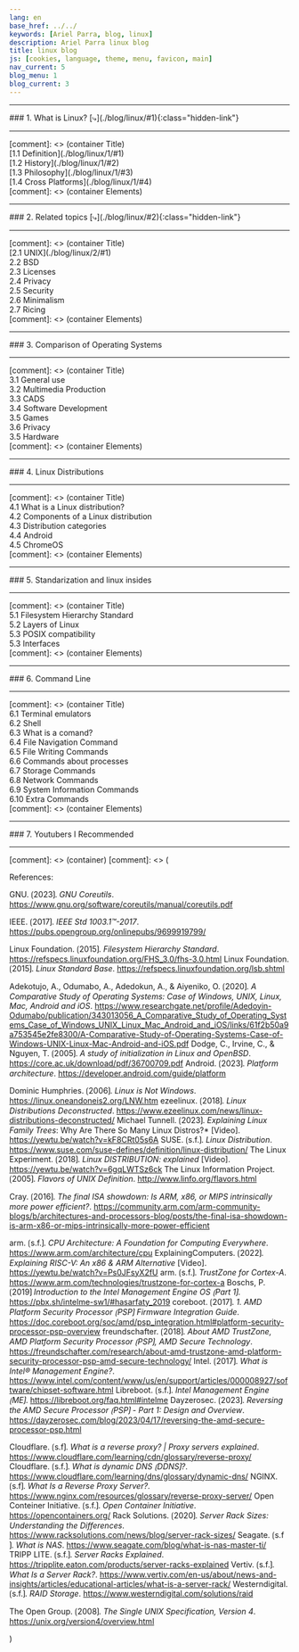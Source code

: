 ```yaml
---
lang: en
base_href: ../../
keywords: [Ariel Parra, blog, linux]
description: Ariel Parra linux blog
title: linux blog
js: [cookies, language, theme, menu, favicon, main] 
nav_current: 5
blog_menu: 1
blog_current: 3
---
```

  <div class="container">
    <div class="card" id="#1">
      <hr>
      <div class="center">     
        ### 1. What is Linux?
        [⤷](./blog/linux/#1){:class="hidden-link"}
      </div>
      <hr>
    </div>
  </div>[comment]: <> (container Title)

  <div class="container">
    <div class="card">
      <div class="center">
        [1.1 Definition](./blog/linux/1/#1)  
      </div>
    </div>
    <div class="card">
      <div class="center">
        [1.2 History](./blog/linux/1/#2)  
      </div>
    </div>
    <div class="card">
      <div class="center">
        [1.3 Philosophy](./blog/linux/1/#3)  
      </div>
    </div>
    <div class="card">
      <div class="center">
        [1.4 Cross Platforms](./blog/linux/1/#4)  
      </div>
    </div>
  </div>[comment]: <> (container Elements)

  <div class="container">
    <div class="card" id="#2">
      <hr>
      <div class="center">     
        ### 2. Related topics
        [⤷](./blog/linux/#2){:class="hidden-link"}
      </div>
      <hr>
    </div>
  </div>[comment]: <> (container Title)

  <div class="container">
    <div class="card">
      <div class="center">
        [2.1 UNIX](./blog/linux/2/#1)
      </div>
    </div>
    <div class="card">
      <div class="center">2.2 BSD</div>
    </div>
    <div class="card">
      <div class="center">2.3 Licenses</div>
    </div>
    <div class="card">
      <div class="center">2.4 Privacy</div>
    </div>
    <div class="card">
      <div class="center">2.5 Security</div>
    </div>
    <div class="card">
      <div class="center">2.6 Minimalism</div>
    </div>
    <div class="card">
      <div class="center">2.7 Ricing</div>
    </div>
  </div>[comment]: <> (container Elements)

  <div class="container">
    <div class="card">
      <hr>
      <div class="center">     
        ### 3. Comparison of Operating Systems
      </div>
      <hr>
    </div>
  </div>[comment]: <> (container Title)

  <div class="container">
    <div class="card">
      <div class="center">3.1 General use</div>
    </div>
    <div class="card">
      <div class="center">3.2 Multimedia Production</div>
    </div>
    <div class="card">
      <div class="center">3.3 CADS</div>
    </div>
    <div class="card">
      <div class="center">3.4 Software Development</div>
    </div>
    <div class="card">
      <div class="center">3.5 Games</div>
    </div>
    <div class="card">
      <div class="center">3.6 Privacy</div>
    </div>
    <div class="card">
      <div class="center">3.5 Hardware</div>
    </div>
    
  </div>[comment]: <> (container Elements)

  <div class="container">
    <div class="card">
      <hr>
        <div class="center">     
            ### 4. Linux Distributions
        </div>
      <hr>
    </div>
  </div>[comment]: <> (container Title)

  <div class="container">
    <div class="card">
      <div class="center">4.1 What is a Linux distribution?</div>
    </div>
    <div class="card">
      <div class="center">4.2 Components of a Linux distribution</div>
    </div>
    <div class="card">
      <div class="center">4.3 Distribution categories</div>
    </div>
    <div class="card">
      <div class="center">4.4 Android</div>
    </div>
    <div class="card">
      <div class="center">4.5 ChromeOS</div>
    </div>
  </div>[comment]: <> (container Elements)

  <div class="container">
    <div class="card">
      <hr>
      <div class="center">      
        ### 5. Standarization and linux insides
      </div>
      <hr>
    </div>
  </div>[comment]: <> (container Title)

  <div class="container">
    <div class="card">
      <div class="center">5.1 Filesystem Hierarchy Standard</div>
    </div>
    <div class="card">
      <div class="center">5.2 Layers of Linux</div>
    </div>
    <div class="card">
      <div class="center">5.3 POSIX compatibility</div>
    </div>
    <div class="card">
      <div class="center">5.3 Interfaces</div>
    </div>
  </div>[comment]: <> (container Elements)

  <div class="container">
    <div class="card">
      <hr>  
      <div class="center">        
        ### 6. Command Line
      </div>
      <hr>
    </div>
  </div>[comment]: <> (container Title)

  <div class="container">
    <div class="card">
      <div class="center">6.1 Terminal emulators</div>
    </div>
    <div class="card">
      <div class="center">6.2 Shell</div>
    </div>
    <div class="card">
      <div class="center">6.3 What is a comand?</div>
    </div>
    <div class="card">
      <div class="center">6.4 File Navigation Command</div>
    </div>
    <div class="card">
      <div class="center">6.5 File Writing Commands</div>
    </div>
    <div class="card">
      <div class="center">6.6 Commands about processes</div>
    </div>
    <div class="card">
      <div class="center">6.7 Storage Commands</div>
    </div>
    <div class="card">
      <div class="center">6.8 Network Commands</div>
    </div>
    <div class="card">
      <div class="center">6.9 System Information Commands</div>
    </div>
    <div class="card">
      <div class="center">6.10 Extra Commands</div>
    </div>
  </div>[comment]: <> (container Elements)

  <div class="container">
    <div class="card">
      <hr>
      <div class="center">          
        ### 7. Youtubers I Recommended
      </div>
      <hr>
    </div>
  </div>[comment]: <> (container)
[comment]: <> (

References:


GNU. ⟮2023⟯. *GNU Coreutils*. https://www.gnu.org/software/coreutils/manual/coreutils.pdf

IEEE. ⟮2017⟯. *IEEE Std 1003.1™-2017*. https://pubs.opengroup.org/onlinepubs/9699919799/

Linux Foundation. ⟮2015⟯. *Filesystem Hierarchy Standard*. https://refspecs.linuxfoundation.org/FHS_3.0/fhs-3.0.html
Linux Foundation. ⟮2015⟯. *Linux Standard Base*. https://refspecs.linuxfoundation.org/lsb.shtml

Adekotujo, A., Odumabo, A., Adedokun, A., & Aiyeniko, O. ⟮2020⟯. *A Comparative Study of Operating Systems: Case of Windows, UNIX, Linux, Mac, Android and iOS*. https://www.researchgate.net/profile/Adedoyin-Odumabo/publication/343013056_A_Comparative_Study_of_Operating_Systems_Case_of_Windows_UNIX_Linux_Mac_Android_and_iOS/links/61f2b50a9a753545e2fe8300/A-Comparative-Study-of-Operating-Systems-Case-of-Windows-UNIX-Linux-Mac-Android-and-iOS.pdf
Dodge, C., Irvine, C., & Nguyen, T. ⟮2005⟯. *A study of initialization in Linux and OpenBSD*. https://core.ac.uk/download/pdf/36700709.pdf
Android. ⟮2023⟯. *Platform architecture*. https://developer.android.com/guide/platform


Dominic Humphries. ⟮2006⟯. *Linux is Not Windows*. https://linux.oneandoneis2.org/LNW.htm
ezeelinux. ⟮2018⟯. *Linux Distributions Deconstructed*. https://www.ezeelinux.com/news/linux-distributions-deconstructed/
Michael Tunnell. ⟮2023⟯. *Explaining Linux Family Trees*: Why Are There So Many Linux Distros?* [Video]. https://yewtu.be/watch?v=kF8CRt05s6A
SUSE. ⟮s.f.⟯. *Linux Distribution*. https://www.suse.com/suse-defines/definition/linux-distribution/
The Linux Experiment. ⟮2018⟯. *Linux DISTRIBUTION: explained* [Video]. https://yewtu.be/watch?v=6gqLWTSz6ck
The Linux Information Project. ⟮2005⟯. *Flavors of UNIX Definition*. http://www.linfo.org/flavors.html


Cray. ⟮2016⟯. *The final ISA showdown: Is ARM, x86, or MIPS intrinsically more power efficient?*. https://community.arm.com/arm-community-blogs/b/architectures-and-processors-blog/posts/the-final-isa-showdown-is-arm-x86-or-mips-intrinsically-more-power-efficient

arm. ⟮s.f.⟯. *CPU Architecture: A Foundation for Computing Everywhere*. https://www.arm.com/architecture/cpu
ExplainingComputers. ⟮2022⟯. *Explaining RISC-V: An x86 & ARM Alternative* [Video]. https://yewtu.be/watch?v=Ps0JFsyX2fU
arm. ⟮s.f.⟯. *TrustZone for Cortex-A*. https://www.arm.com/technologies/trustzone-for-cortex-a
Boschs, P. ⟮2019⟯ *Introduction to the Intel Management Engine OS ⟮Part 1⟯*. https://pbx.sh/intelme-sw1/#hasarfaty_2019
coreboot. ⟮2017⟯. *1. AMD Platform Security Processor ⟮PSP⟯ Firmware Integration Guide*. https://doc.coreboot.org/soc/amd/psp_integration.html#platform-security-processor-psp-overview
freundschafter. ⟮2018⟯. *About AMD TrustZone, AMD Platform Security Processor ⟮PSP⟯, AMD Secure Technology*. https://freundschafter.com/research/about-amd-trustzone-amd-platform-security-processor-psp-amd-secure-technology/
Intel. ⟮2017⟯. *What is Intel® Management Engine?*. https://www.intel.com/content/www/us/en/support/articles/000008927/software/chipset-software.html
Libreboot. ⟮s.f.⟯. *Intel Management Engine ⟮ME⟯*. https://libreboot.org/faq.html#intelme
Dayzerosec. ⟮2023⟯. *Reversing the AMD Secure Processor ⟮PSP⟯ - Part 1: Design and Overview*. https://dayzerosec.com/blog/2023/04/17/reversing-the-amd-secure-processor-psp.html


Cloudflare. ⟮s.f⟯. *What is a reverse proxy? | Proxy servers explained*. https://www.cloudflare.com/learning/cdn/glossary/reverse-proxy/
Cloudflare. ⟮s.f.⟯. *What is dynamic DNS ⟮DDNS⟯?*. https://www.cloudflare.com/learning/dns/glossary/dynamic-dns/
NGINX. ⟮s.f⟯. *What Is a Reverse Proxy Server?*. https://www.nginx.com/resources/glossary/reverse-proxy-server/
Open Conteiner Initiative. ⟮s.f.⟯. *Open Container Initiative*. https://opencontainers.org/
Rack Solutions. ⟮2020⟯. *Server Rack Sizes: Understanding the Differences*. https://www.racksolutions.com/news/blog/server-rack-sizes/
Seagate. ⟮s.f ⟯. *What is NAS*. https://www.seagate.com/blog/what-is-nas-master-ti/
TRIPP LITE. ⟮s.f.⟯. *Server Racks Explained*. https://tripplite.eaton.com/products/server-racks-explained
Vertiv. ⟮s.f.⟯. *What Is a Server Rack?*. https://www.vertiv.com/en-us/about/news-and-insights/articles/educational-articles/what-is-a-server-rack/
Westerndigital. ⟮s.f.⟯. *RAID Storage*. https://www.westerndigital.com/solutions/raid

The Open Group. ⟮2008⟯. *The Single UNIX Specification, Version 4*. https://unix.org/version4/overview.html

)